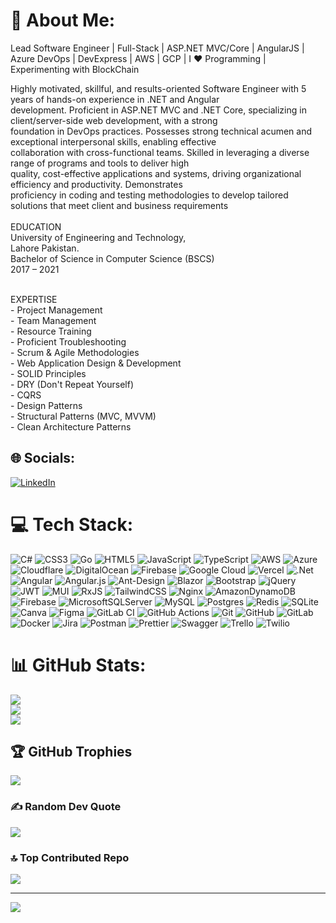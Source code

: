 # 💫 About Me:
Lead Software Engineer | Full-Stack | ASP.NET MVC/Core | AngularJS | Azure DevOps | DevExpress | AWS | GCP | I ❤ Programming | Experimenting with BlockChain

Highly motivated, skillful, and results-oriented Software Engineer with 5 years of hands-on experience in .NET and Angular<br> development. Proficient in ASP.NET MVC and .NET Core, specializing in client/server-side web development, with a strong<br> foundation in DevOps practices. Possesses strong technical acumen and exceptional interpersonal skills, enabling effective<br> collaboration with cross-functional teams. Skilled in leveraging a diverse range of programs and tools to deliver high<br>quality, cost-effective applications and systems, driving organizational efficiency and productivity. Demonstrates<br> proficiency in coding and testing methodologies to develop tailored solutions that meet client and business requirements<br><br> EDUCATION<br> University of Engineering and Technology,<br> Lahore Pakistan.<br> Bachelor of Science in Computer Science (BSCS)<br> 2017 – 2021<br><br> 
<!---
SKILLS<br><br> Front-End:<br>- HTML, CSS, Bootstrap<br>- Razor View<br>- Material Design <br>- TailwindCSS<br>- JavaScript <br>- TypeScript<br>- Angular 16/17/18<br>- AJAX/jQuery<br><br> Back-End:<br>- ASP.Net MVC<br>- ASP.Net Core<br>- C#<br>- Web-API (REST)<br>- Entity Framework Core<br>- Azure Function<br>- AWS Lambda Function<br>- HTTP/Timer Triggers<br>- DevExpress<br>- SSO (Auth0)<br>- SignalR<br>- Hangfire<br><br> Database:<br>- SQL Server<br>- PostgreSQL<br>- SQLite<br>- NoSQL<br><br> Tools:<br>- VisualStudio<br>- VS Code<br>- Swagger/Postman<br>- IIS Express<br>- GIT<br>- GitHub Desktop<br>- SSMS<br>- pgAdmin<br>- DbSchema<br>- drawSQL <br>- Figma<br>- Miro<br>- Docker<br>- Jira/Trello<br><br>DevOps:<br>- GitHub/Gitlab<br>- Azure DevOps<br>- CI/CD<br>- Azure Container Registry<br>- Container Apps<br>- App Services<br>- Virtualization<br>- Hetzner<br>- Proxmox VE<br><br>
-->
EXPERTISE<br>- Project Management<br>- Team Management<br>- Resource Training<br>- Proficient Troubleshooting<br>- Scrum & Agile Methodologies<br>- Web Application Design & Development<br>- SOLID Principles<br>- DRY (Don't Repeat Yourself)<br>- CQRS<br>- Design Patterns<br>- Structural Patterns (MVC, MVVM)<br>- Clean Architecture Patterns<br>


## 🌐 Socials:
[![LinkedIn](https://img.shields.io/badge/LinkedIn-%230077B5.svg?logo=linkedin&logoColor=white)](https://linkedin.com/in/https://www.linkedin.com/in/abdullah-z-6a7ba215b/) 

# 💻 Tech Stack:
![C#](https://img.shields.io/badge/c%23-%23239120.svg?style=for-the-badge&logo=csharp&logoColor=white) ![CSS3](https://img.shields.io/badge/css3-%231572B6.svg?style=for-the-badge&logo=css3&logoColor=white) ![Go](https://img.shields.io/badge/go-%2300ADD8.svg?style=for-the-badge&logo=go&logoColor=white) ![HTML5](https://img.shields.io/badge/html5-%23E34F26.svg?style=for-the-badge&logo=html5&logoColor=white) ![JavaScript](https://img.shields.io/badge/javascript-%23323330.svg?style=for-the-badge&logo=javascript&logoColor=%23F7DF1E) ![TypeScript](https://img.shields.io/badge/typescript-%23007ACC.svg?style=for-the-badge&logo=typescript&logoColor=white) ![AWS](https://img.shields.io/badge/AWS-%23FF9900.svg?style=for-the-badge&logo=amazon-aws&logoColor=white) ![Azure](https://img.shields.io/badge/azure-%230072C6.svg?style=for-the-badge&logo=microsoftazure&logoColor=white) ![Cloudflare](https://img.shields.io/badge/Cloudflare-F38020?style=for-the-badge&logo=Cloudflare&logoColor=white) ![DigitalOcean](https://img.shields.io/badge/DigitalOcean-%230167ff.svg?style=for-the-badge&logo=digitalOcean&logoColor=white) ![Firebase](https://img.shields.io/badge/firebase-%23039BE5.svg?style=for-the-badge&logo=firebase) ![Google Cloud](https://img.shields.io/badge/GoogleCloud-%234285F4.svg?style=for-the-badge&logo=google-cloud&logoColor=white) ![Vercel](https://img.shields.io/badge/vercel-%23000000.svg?style=for-the-badge&logo=vercel&logoColor=white) ![.Net](https://img.shields.io/badge/.NET-5C2D91?style=for-the-badge&logo=.net&logoColor=white) ![Angular](https://img.shields.io/badge/angular-%23DD0031.svg?style=for-the-badge&logo=angular&logoColor=white) ![Angular.js](https://img.shields.io/badge/angular.js-%23E23237.svg?style=for-the-badge&logo=angularjs&logoColor=white) ![Ant-Design](https://img.shields.io/badge/-AntDesign-%230170FE?style=for-the-badge&logo=ant-design&logoColor=white) ![Blazor](https://img.shields.io/badge/blazor-%235C2D91.svg?style=for-the-badge&logo=blazor&logoColor=white) ![Bootstrap](https://img.shields.io/badge/bootstrap-%238511FA.svg?style=for-the-badge&logo=bootstrap&logoColor=white) ![jQuery](https://img.shields.io/badge/jquery-%230769AD.svg?style=for-the-badge&logo=jquery&logoColor=white) ![JWT](https://img.shields.io/badge/JWT-black?style=for-the-badge&logo=JSON%20web%20tokens) ![MUI](https://img.shields.io/badge/MUI-%230081CB.svg?style=for-the-badge&logo=mui&logoColor=white) ![RxJS](https://img.shields.io/badge/rxjs-%23B7178C.svg?style=for-the-badge&logo=reactivex&logoColor=white) ![TailwindCSS](https://img.shields.io/badge/tailwindcss-%2338B2AC.svg?style=for-the-badge&logo=tailwind-css&logoColor=white) ![Nginx](https://img.shields.io/badge/nginx-%23009639.svg?style=for-the-badge&logo=nginx&logoColor=white) ![AmazonDynamoDB](https://img.shields.io/badge/Amazon%20DynamoDB-4053D6?style=for-the-badge&logo=Amazon%20DynamoDB&logoColor=white) ![Firebase](https://img.shields.io/badge/firebase-a08021?style=for-the-badge&logo=firebase&logoColor=ffcd34) ![MicrosoftSQLServer](https://img.shields.io/badge/Microsoft%20SQL%20Server-CC2927?style=for-the-badge&logo=microsoft%20sql%20server&logoColor=white) ![MySQL](https://img.shields.io/badge/mysql-4479A1.svg?style=for-the-badge&logo=mysql&logoColor=white) ![Postgres](https://img.shields.io/badge/postgres-%23316192.svg?style=for-the-badge&logo=postgresql&logoColor=white) ![Redis](https://img.shields.io/badge/redis-%23DD0031.svg?style=for-the-badge&logo=redis&logoColor=white) ![SQLite](https://img.shields.io/badge/sqlite-%2307405e.svg?style=for-the-badge&logo=sqlite&logoColor=white) ![Canva](https://img.shields.io/badge/Canva-%2300C4CC.svg?style=for-the-badge&logo=Canva&logoColor=white) ![Figma](https://img.shields.io/badge/figma-%23F24E1E.svg?style=for-the-badge&logo=figma&logoColor=white) ![GitLab CI](https://img.shields.io/badge/gitlab%20CI-%23181717.svg?style=for-the-badge&logo=gitlab&logoColor=white) ![GitHub Actions](https://img.shields.io/badge/github%20actions-%232671E5.svg?style=for-the-badge&logo=githubactions&logoColor=white) ![Git](https://img.shields.io/badge/git-%23F05033.svg?style=for-the-badge&logo=git&logoColor=white) ![GitHub](https://img.shields.io/badge/github-%23121011.svg?style=for-the-badge&logo=github&logoColor=white) ![GitLab](https://img.shields.io/badge/gitlab-%23181717.svg?style=for-the-badge&logo=gitlab&logoColor=white) ![Docker](https://img.shields.io/badge/docker-%230db7ed.svg?style=for-the-badge&logo=docker&logoColor=white) ![Jira](https://img.shields.io/badge/jira-%230A0FFF.svg?style=for-the-badge&logo=jira&logoColor=white) ![Postman](https://img.shields.io/badge/Postman-FF6C37?style=for-the-badge&logo=postman&logoColor=white) ![Prettier](https://img.shields.io/badge/prettier-%23F7B93E.svg?style=for-the-badge&logo=prettier&logoColor=black) ![Swagger](https://img.shields.io/badge/-Swagger-%23Clojure?style=for-the-badge&logo=swagger&logoColor=white) ![Trello](https://img.shields.io/badge/Trello-%23026AA7.svg?style=for-the-badge&logo=Trello&logoColor=white) ![Twilio](https://img.shields.io/badge/Twilio-F22F46?style=for-the-badge&logo=Twilio&logoColor=white)
# 📊 GitHub Stats:
![](https://github-readme-stats.vercel.app/api?username=abdullahzaid998&theme=shadow_blue&hide_border=false&include_all_commits=true&count_private=true)<br/>
![](https://github-readme-streak-stats.herokuapp.com/?user=abdullahzaid998&theme=shadow_blue&hide_border=false)<br/>
![](https://github-readme-stats.vercel.app/api/top-langs/?username=abdullahzaid998&theme=shadow_blue&hide_border=false&include_all_commits=true&count_private=true&layout=compact)

## 🏆 GitHub Trophies
![](https://github-profile-trophy.vercel.app/?username=abdullahzaid998&theme=dark&no-frame=false&no-bg=false&margin-w=4)

### ✍️ Random Dev Quote
![](https://quotes-github-readme.vercel.app/api?type=horizontal&theme=radical)

### 🔝 Top Contributed Repo
![](https://github-contributor-stats.vercel.app/api?username=abdullahzaid998&limit=5&theme=cobalt&combine_all_yearly_contributions=true)

---
[![](https://visitcount.itsvg.in/api?id=abdullahzaid998&icon=0&color=0)](https://visitcount.itsvg.in)

<!-- Proudly created with GPRM ( https://gprm.itsvg.in ) -->
